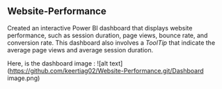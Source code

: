 ## Website-Performance
Created an interactive Power BI dashboard that displays website performance, such as session duration, page views, bounce rate, and conversion rate.
This dashboard also involves a *ToolTip* that indicate the average page views and average session duration.

Here, is the dashboard image : 
![alt text] (https://github.com/keertiag02/Website-Performance.git/Dashboard image.png)
